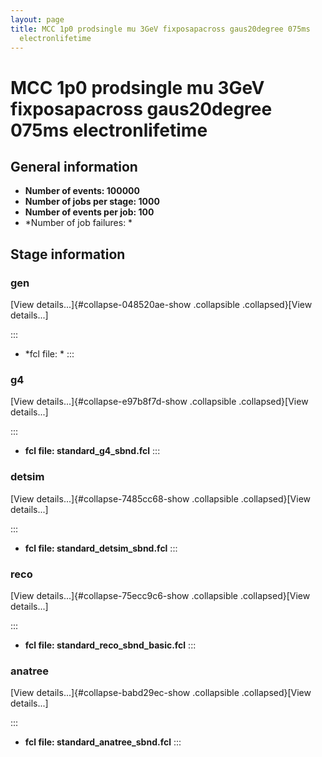 ```yaml
---
layout: page
title: MCC 1p0 prodsingle mu 3GeV fixposapacross gaus20degree 075ms
  electronlifetime
---
```




MCC 1p0 prodsingle mu 3GeV fixposapacross gaus20degree 075ms electronlifetime
==============================================================================================================================================================================



General information 
----------------------------------------------------------

-   **Number of events: 100000**
-   **Number of jobs per stage: 1000**
-   **Number of events per job: 100**
-   \*Number of job failures: \*



Stage information 
------------------------------------------------------



### gen 

[View details\...]{#collapse-048520ae-show .collapsible
.collapsed}[View details\...]

::: 
-   \*fcl file: \*
:::



### g4 

[View details\...]{#collapse-e97b8f7d-show .collapsible
.collapsed}[View details\...]

::: 
-   **fcl file: standard\_g4\_sbnd.fcl**
:::



### detsim 

[View details\...]{#collapse-7485cc68-show .collapsible
.collapsed}[View details\...]

::: 
-   **fcl file: standard\_detsim\_sbnd.fcl**
:::



### reco 

[View details\...]{#collapse-75ecc9c6-show .collapsible
.collapsed}[View details\...]

::: 
-   **fcl file: standard\_reco\_sbnd\_basic.fcl**
:::



### anatree 

[View details\...]{#collapse-babd29ec-show .collapsible
.collapsed}[View details\...]

::: 
-   **fcl file: standard\_anatree\_sbnd.fcl**
:::
